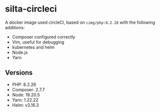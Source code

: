 # silta-circleci
A docker image used circleCI, based on `cimg/php:8.2.26` with the following additions:

- Composer configured correctly
- Vim, useful for debugging
- kubernetes and helm
- Node.js
- Yarn

## Versions
- PHP: 8.2.26
- Composer: 2.7.7
- Node: 18.20.5
- Yarn: 1.22.22
- Helm: v3.16.3
